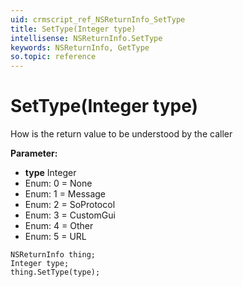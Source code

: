 ```yaml
---
uid: crmscript_ref_NSReturnInfo_SetType
title: SetType(Integer type)
intellisense: NSReturnInfo.SetType
keywords: NSReturnInfo, GetType
so.topic: reference
---
```


# SetType(Integer type)

How is the return value to be understood by the caller

**Parameter:** 
* **type** Integer
* Enum: 0 = None 
* Enum: 1 = Message 
* Enum: 2 = SoProtocol 
* Enum: 3 = CustomGui 
* Enum: 4 = Other 
* Enum: 5 = URL 

```crmscript
NSReturnInfo thing;
Integer type;
thing.SetType(type);
```

